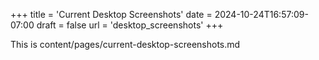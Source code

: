 +++
title = 'Current Desktop Screenshots'
date = 2024-10-24T16:57:09-07:00
draft = false
url = 'desktop_screenshots'
+++

This is content/pages/current-desktop-screenshots.md
